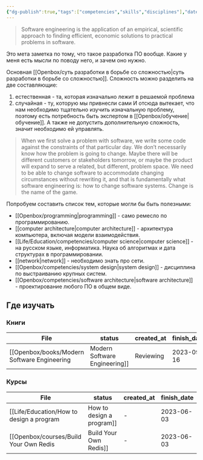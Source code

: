 ```yaml
---
{"dg-publish":true,"tags":["competencies","skills","disciplines"],"date":"2022-09-05T11:04:30+04:00","modified_at":"2023-09-16T16:42:01+03:00","dg-path":"/competencies/software engineering.md","permalink":"/competencies/software-engineering/","dgPassFrontmatter":true}
---
```





> Software engineering is the application of an empirical, scientific approach to finding efficient, economic solutions to practical problems in software.

Это мета заметка по тому, что такое разработка ПО вообще. Какие у меня есть мысли по поводу него, и зачем оно нужно.

Основная [[Openbox/суть разработки в борьбе со сложностью|суть разработки в борьбе со сложностью]]. Сложность можно разделить на две составляющие:
1. естественная - та, которая изначально лежит в решаемой проблема
2. случайная - ту, которую мы привнесли сами
И отсюда вытекает, что нам необходимо тщательно изучить изначальную проблему, поэтому есть потребность быть экспертом в [[Openbox/обучение|обучение]]. А также не допустить дополнительную сложность, значит необходимо ей управлять.

> When we first solve a problem with software, we write some code against the constraints of that particular day. We don’t necessarily know how the problem is going to change. Maybe there will be different customers or stakeholders tomorrow, or maybe the product will expand to serve a related, but different, problem space. We need to be able to change software to accommodate changing circumstances without rewriting it, and that is fundamentally what software engineering is: how to change software systems. Change is the name of the game.

Попробуем составить список тем, которые могли бы быть полезными:
- [[Openbox/programming|programming]] - само ремесло по программированию.
- [[computer architecture|computer architecture]] - архитектура компьютера, включая модели взаимодействия.
- [[Life/Education/competencies/computer science|computer science]] - на русском языке, информатика. Наука об алгоритмах и дата структурах в программировании.
- [[network|network]] - необходимо знать про сети.
- [[Openbox/competencies/system design|system design]] - дисциплина по выстраиванию крупных систем.
- [[Openbox/competencies/software architecture|software architecture]] - проектирование любого ПО в общем виде.

## Где изучать

### Книги

| File                                                                          | status    | created_at | finish_date | книгодни |
| ----------------------------------------------------------------------------- | --------- | ---------- | ----------- | -------- |
| [[Openbox/books/Modern Software Engineering|Modern Software Engineering]] | Reviewing | 2023-09-16 | 2023-09-14  | 1 месяц  |


### Курсы

| File                                                                   | status | created_at | finish_date |
| ---------------------------------------------------------------------- | ------ | ---------- | ----------- |
| [[Life/Education/How to design a program|How to design a program]] | \-     | 2023-06-03 | \-          |
| [[Openbox/courses/Build Your Own Redis|Build Your Own Redis]]      | \-     | 2023-06-03 | \-          |

